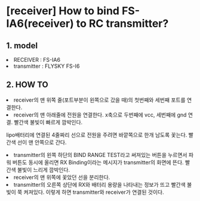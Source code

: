 # [receiver] How to bind FS-IA6(receiver) to RC transmitter?

## 1. model
<li> RECEIVER : FS-IA6
<li> transmitter : FLYSKY FS-I6

## 2. HOW TO


<li> receiver의 맨 위쪽 줄(포트부분이 왼쪽으로 갔을 때)의 첫번째와 세번째 포트를 연결한다.

<li> receiver의 맨 아래줄에 전원을 연결한다. x축으로 두번째에 vcc, 세번째에 gnd 연결. 빨간색 불빛이 빠르게 깜박인다.

lipo배터리에 연결된 4줄짜리 선으로 전원을 주려면 바깥쪽으로 한개 남도록 꽃는다. 빨간색 선이 맨 안쪽으로 간다.

<li> transmitter의 왼쪽 하단의 BIND RANGE TEST라고 써져있는 버튼을 누르면서 파워 버튼도 동시에 올리면 RX Binding이라는 메시지가 transmitter의 화면에 뜬다. 빨간색 불빛이 느리게 깜박인다.

<li> receiver의 맨 위쪽에 꽃았던 선을 분리한다.

<li> transmitter의 오른쪽 상단에 RX와 배터리 용량을 나타내는 정보가 뜨고 빨간색 불빛이 쭉 켜져있다.
이렇게 하면 transmitter와 receiver가 연결된 것이다.
